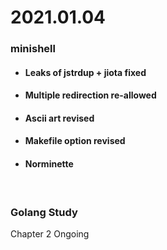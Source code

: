 # 2021.01.04
### minishell
* #### Leaks of jstrdup + jiota fixed
* #### Multiple redirection re-allowed
* #### Ascii art revised
* #### Makefile option revised
* #### Norminette

<br/>

### Golang Study
Chapter 2 Ongoing
